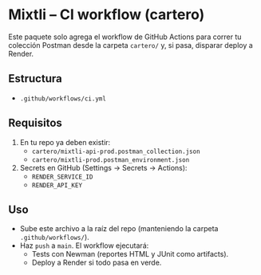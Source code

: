 
# Mixtli – CI workflow (cartero)

Este paquete solo agrega el workflow de GitHub Actions para correr tu colección Postman desde la carpeta `cartero/` y, si pasa, disparar deploy a Render.

## Estructura
- `.github/workflows/ci.yml`

## Requisitos
1) En tu repo ya deben existir:
   - `cartero/mixtli-api-prod.postman_collection.json`
   - `cartero/mixtli-prod.postman_environment.json`
2) Secrets en GitHub (Settings → Secrets → Actions):
   - `RENDER_SERVICE_ID`
   - `RENDER_API_KEY`

## Uso
- Sube este archivo a la raíz del repo (manteniendo la carpeta `.github/workflows/`).
- Haz `push` a `main`. El workflow ejecutará:
  - Tests con Newman (reportes HTML y JUnit como artifacts).
  - Deploy a Render si todo pasa en verde.
